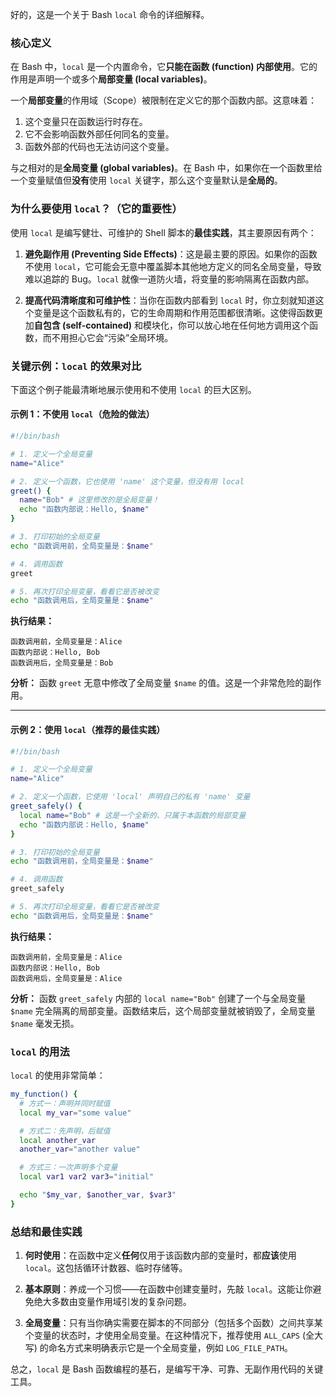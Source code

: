 好的，这是一个关于 Bash `local` 命令的详细解释。

### 核心定义

在 Bash 中，`local` 是一个内置命令，它**只能在函数 (function) 内部使用**。它的作用是声明一个或多个**局部变量 (local variables)**。

一个**局部变量**的作用域（Scope）被限制在定义它的那个函数内部。这意味着：

1.  这个变量只在函数运行时存在。
2.  它不会影响函数外部任何同名的变量。
3.  函数外部的代码也无法访问这个变量。

与之相对的是**全局变量 (global variables)**。在 Bash 中，如果你在一个函数里给一个变量赋值但**没有**使用 `local` 关键字，那么这个变量默认是**全局的**。

### 为什么要使用 `local`？（它的重要性）

使用 `local` 是编写健壮、可维护的 Shell 脚本的**最佳实践**，其主要原因有两个：

1.  **避免副作用 (Preventing Side Effects)**：这是最主要的原因。如果你的函数不使用 `local`，它可能会无意中覆盖脚本其他地方定义的同名全局变量，导致难以追踪的 Bug。`local` 就像一道防火墙，将变量的影响隔离在函数内部。

2.  **提高代码清晰度和可维护性**：当你在函数内部看到 `local` 时，你立刻就知道这个变量是这个函数私有的，它的生命周期和作用范围都很清晰。这使得函数更加**自包含 (self-contained)** 和模块化，你可以放心地在任何地方调用这个函数，而不用担心它会“污染”全局环境。

### 关键示例：`local` 的效果对比

下面这个例子能最清晰地展示使用和不使用 `local` 的巨大区别。

#### 示例 1：不使用 `local`（危险的做法）

```bash
#!/bin/bash

# 1. 定义一个全局变量
name="Alice"

# 2. 定义一个函数，它也使用 'name' 这个变量，但没有用 local
greet() {
  name="Bob" # 这里修改的是全局变量！
  echo "函数内部说：Hello, $name"
}

# 3. 打印初始的全局变量
echo "函数调用前，全局变量是：$name"

# 4. 调用函数
greet

# 5. 再次打印全局变量，看看它是否被改变
echo "函数调用后，全局变量是：$name"
```

**执行结果：**

```
函数调用前，全局变量是：Alice
函数内部说：Hello, Bob
函数调用后，全局变量是：Bob
```

**分析：** 函数 `greet` 无意中修改了全局变量 `$name` 的值。这是一个非常危险的副作用。

-----

#### 示例 2：使用 `local`（推荐的最佳实践）

```bash
#!/bin/bash

# 1. 定义一个全局变量
name="Alice"

# 2. 定义一个函数，它使用 'local' 声明自己的私有 'name' 变量
greet_safely() {
  local name="Bob" # 这是一个全新的、只属于本函数的局部变量
  echo "函数内部说：Hello, $name"
}

# 3. 打印初始的全局变量
echo "函数调用前，全局变量是：$name"

# 4. 调用函数
greet_safely

# 5. 再次打印全局变量，看看它是否被改变
echo "函数调用后，全局变量是：$name"
```

**执行结果：**

```
函数调用前，全局变量是：Alice
函数内部说：Hello, Bob
函数调用后，全局变量是：Alice
```

**分析：** 函数 `greet_safely` 内部的 `local name="Bob"` 创建了一个与全局变量 `$name` 完全隔离的局部变量。函数结束后，这个局部变量就被销毁了，全局变量 `$name` 毫发无损。

### `local` 的用法

`local` 的使用非常简单：

```bash
my_function() {
  # 方式一：声明并同时赋值
  local my_var="some value"

  # 方式二：先声明，后赋值
  local another_var
  another_var="another value"

  # 方式三：一次声明多个变量
  local var1 var2 var3="initial"

  echo "$my_var, $another_var, $var3"
}
```

### 总结和最佳实践

1.  **何时使用**：在函数中定义**任何**仅用于该函数内部的变量时，都**应该**使用 `local`。这包括循环计数器、临时存储等。

2.  **基本原则**：养成一个习惯——在函数中创建变量时，先敲 `local`。这能让你避免绝大多数由变量作用域引发的复杂问题。

3.  **全局变量**：只有当你确实需要在脚本的不同部分（包括多个函数）之间共享某个变量的状态时，才使用全局变量。在这种情况下，推荐使用 `ALL_CAPS` (全大写) 的命名方式来明确表示它是一个全局变量，例如 `LOG_FILE_PATH`。

总之，`local` 是 Bash 函数编程的基石，是编写干净、可靠、无副作用代码的关键工具。